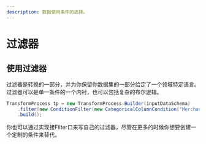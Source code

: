 ```yaml
---
description: 数据使用条件的选择。
---
```


# 过滤器

## 使用过滤器

过滤器是转换的一部分，并为你保留你数据集的一部分给定了一个领域特定语言。过滤器可以是单一条件的一个内衬，也可以包括复杂的布尔逻辑。

```java
TransformProcess tp = new TransformProcess.Builder(inputDataSchema)
    .filter(new ConditionFilter(new CategoricalColumnCondition("MerchantCountryCode", ConditionOp.NotInSet, new HashSet<>(Arrays.asList("USA","CAN")))))
    .build();
```

你也可以通过实现接Filter口来写自己的过滤器，尽管在更多的时候你想要创建一个定制的条件来替代。


